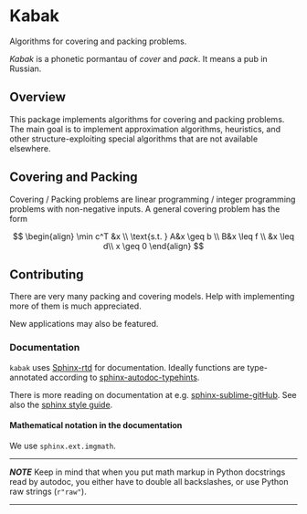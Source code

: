 # Kabak
Algorithms for covering and packing problems.

_Kabak_ is a phonetic pormantau of _cover_ and _pack_. It means a pub in Russian.

## Overview
This package implements algorithms for covering and packing problems. The main goal is to implement approximation algorithms, heuristics, and other structure-exploiting special algorithms that are not available elsewhere.

## Covering and Packing
Covering / Packing problems are linear programming / integer programming problems with non-negative inputs. A general covering problem has the form

$$
\begin{align}
\min c^T &x \\
\text{s.t. } A&x \geq b \\
    B&x \leq f \\
     &x \leq d\\
     x \geq 0
\end{align}
$$


## Contributing
There are very many packing and covering models. Help with implementing more of them is much appreciated.

New applications may also be featured.


### Documentation
`kabak` uses [Sphinx-rtd](https://sphinx-rtd-tutorial.readthedocs.io/en/latest/index.html) for documentation. Ideally functions are type-annotated according to [sphinx-autodoc-typehints](https://pypi.org/project/sphinx-autodoc-typehints/).

There is more reading on documentation at e.g. [sphinx-sublime-gitHub](https://sublime-and-sphinx-guide.readthedocs.io/en/latest/index.html). See also the [sphinx style guide](https://documentation-style-guide-sphinx.readthedocs.io/en/latest/contribute/index.html).

#### Mathematical notation in the documentation
We use `sphinx.ext.imgmath`. 

---
***NOTE***
Keep in mind that when you put math markup in Python docstrings read by autodoc, you either have to double all backslashes, or use Python raw strings (``r"raw"``).

---
